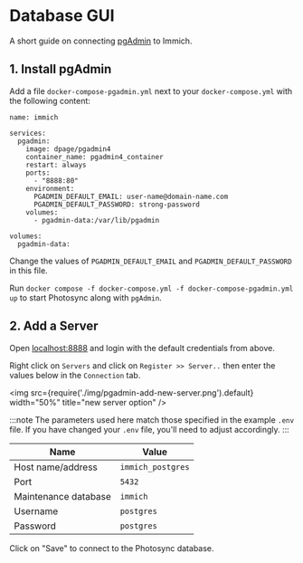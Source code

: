 # Database GUI

A short guide on connecting [pgAdmin](https://www.pgadmin.org/) to Immich.

## 1. Install pgAdmin

Add a file `docker-compose-pgadmin.yml` next to your `docker-compose.yml` with the following content:

```
name: immich

services:
  pgadmin:
    image: dpage/pgadmin4
    container_name: pgadmin4_container
    restart: always
    ports:
      - "8888:80"
    environment:
      PGADMIN_DEFAULT_EMAIL: user-name@domain-name.com
      PGADMIN_DEFAULT_PASSWORD: strong-password
    volumes:
      - pgadmin-data:/var/lib/pgadmin

volumes:
  pgadmin-data:
```

Change the values of `PGADMIN_DEFAULT_EMAIL` and `PGADMIN_DEFAULT_PASSWORD` in this file.

Run `docker compose -f docker-compose.yml -f docker-compose-pgadmin.yml up` to start  Photosync  along with `pgAdmin`.

## 2. Add a Server

Open [localhost:8888](http://localhost:8888) and login with the default credentials from above.

Right click on `Servers` and click on `Register >> Server..` then enter the values below in the `Connection` tab.

<img src={require('./img/pgadmin-add-new-server.png').default} width="50%" title="new server option" />

:::note
The parameters used here match those specified in the example `.env` file. If you have changed your `.env` file, you'll need to adjust accordingly.
:::

| Name                 | Value             |
| -------------------- | ----------------- |
| Host name/address    | `immich_postgres` |
| Port                 | `5432`            |
| Maintenance database | `immich`          |
| Username             | `postgres`        |
| Password             | `postgres`        |

Click on "Save" to connect to the  Photosync  database.
